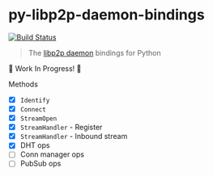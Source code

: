 # py-libp2p-daemon-bindings

[![Build Status](https://travis-ci.org/mhchia/py-libp2p-daemon-bindings.svg?branch=master)](https://travis-ci.org/mhchia/py-libp2p-daemon-bindings)

> The [libp2p daemon](https://github.com/libp2p/go-libp2p-daemon) bindings for Python

🚧 Work In Progress! 🚧

Methods
- [x] `Identify`
- [x] `Connect`
- [x] `StreamOpen`
- [x] `StreamHandler` - Register
- [x] `StreamHandler` - Inbound stream
- [x] DHT ops
- [ ] Conn manager ops
- [ ] PubSub ops
